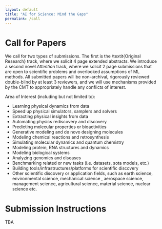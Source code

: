 ```yaml
---
layout: default
title: "AI for Science: Mind the Gaps"
permalink: /call
---
```


# Call for Papers
We call for two types of submissions. The first is the \textit{Original Research} track, where we solicit 4 page extended abstracts. We introduce a second novel *Attention* track, where we solicit 2 page submissions that are open to scientific problems and overlooked assumptions of ML methods. All submitted papers will be non-archival, rigorously reviewed double-blind by at least 3 reviewers, and we will use mechanisms provided by the CMT to appropriately handle any conflicts of interest. 

Area of Interest (including but not limited to):
- Learning physical dynamics from data
- Speed up physical simulators, samplers and solvers
- Extracting physical insights from data
- Automating physics rediscovery and discovery
- Predicting molecular properties or bioactivities
- Generative modeling and de novo designing molecules
- Modeling chemical reactions and retrosynthesis
- Simulating molecular dynamics and quantum chemistry 
- Modeling protein, RNA structures and dynamics
- Modeling biological systems
- Analyzing genomics and diseases
- Benchmarking related or new tasks (i.e. datasets, sota models, etc.)
- Building tools/infrastructures/platforms for scientific discovery 
- Other scientific discovery or application fields, such as earth science, environmental science, mechanical science , aerospace science, management science, agricultural science, material science, nuclear science etc.


# Submission Instructions

TBA
